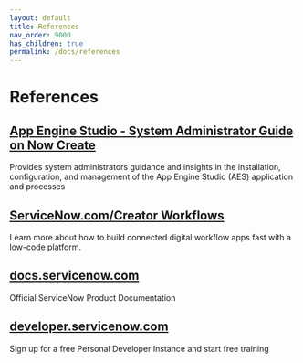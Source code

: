 ```yaml
---
layout: default
title: References
nav_order: 9000
has_children: true
permalink: /docs/references
---
```


# References

## [App Engine Studio - System Administrator Guide on Now Create](https://nowlearning.servicenow.com/nowcreate?id=nc_asset&asset_id=c9cf6e2b970e69d45b0b7ec11153af82)
Provides system administrators guidance and insights in the installation, configuration, and management of the App Engine Studio (AES) application and processes

## [ServiceNow.com/Creator Workflows](https://www.servicenow.com/workflows/creator-workflows.html)
Learn more about how to build connected digital workflow apps fast with a low-code platform.

## [docs.servicenow.com](https://docs.servicenow.com)
Official ServiceNow Product Documentation

## [developer.servicenow.com](https://developer.servicenow.com/)
Sign up for a free Personal Developer Instance and start free training
